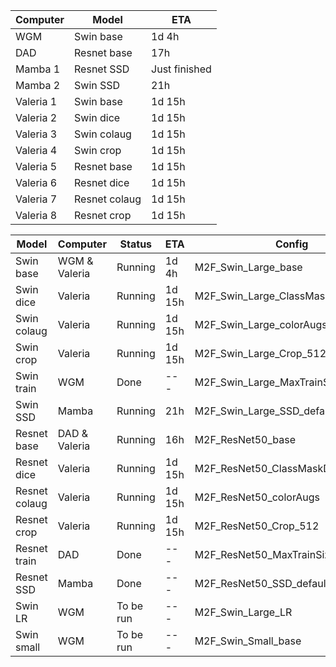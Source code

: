 | **Computer** | **Model**     | **ETA**       |
|--------------|---------------|---------------|
| WGM          | Swin base     | 1d 4h         |
| DAD          | Resnet base   | 17h           |
| Mamba 1      | Resnet SSD    | Just finished |
| Mamba 2      | Swin SSD      | 21h           |
| Valeria 1    | Swin base     | 1d 15h        |
| Valeria 2    | Swin dice     | 1d 15h        |
| Valeria 3    | Swin colaug   | 1d 15h        |
| Valeria 4    | Swin crop     | 1d 15h        |
| Valeria 5    | Resnet base   | 1d 15h        |
| Valeria 6    | Resnet dice   | 1d 15h        |
| Valeria 7    | Resnet colaug | 1d 15h        |
| Valeria 8    | Resnet crop   | 1d 15h        |

| **Model**     | **Computer**  | **Status** | **ETA** | **Config**                          |
|---------------|---------------|------------|---------|-------------------------------------|
| Swin base     | WGM & Valeria | Running    | 1d 4h   | M2F_Swin_Large_base                 |
| Swin dice     | Valeria       | Running    | 1d 15h  | M2F_Swin_Large_ClassMaskDice_Weight |
| Swin colaug   | Valeria       | Running    | 1d 15h  | M2F_Swin_Large_colorAugs            |
| Swin crop     | Valeria       | Running    | 1d 15h  | M2F_Swin_Large_Crop_512             |
| Swin train    | WGM           | Done       | ---     | M2F_Swin_Large_MaxTrainSize_1024    |
| Swin SSD      | Mamba         | Running    | 21h     | M2F_Swin_Large_SSD_default          |
| Resnet base   | DAD & Valeria | Running    | 16h     | M2F_ResNet50_base                   |
| Resnet dice   | Valeria       | Running    | 1d 15h  | M2F_ResNet50_ClassMaskDice_Weight   |
| Resnet colaug | Valeria       | Running    | 1d 15h  | M2F_ResNet50_colorAugs              |
| Resnet crop   | Valeria       | Running    | 1d 15h  | M2F_ResNet50_Crop_512               |
| Resnet train  | DAD           | Done       | ---     | M2F_ResNet50_MaxTrainSize_1024      |
| Resnet SSD    | Mamba         | Done       | ---     | M2F_ResNet50_SSD_default            |
| Swin LR       | WGM           | To be run  | ---     | M2F_Swin_Large_LR                   |
| Swin small    | WGM           | To be run  | ---     | M2F_Swin_Small_base                 |